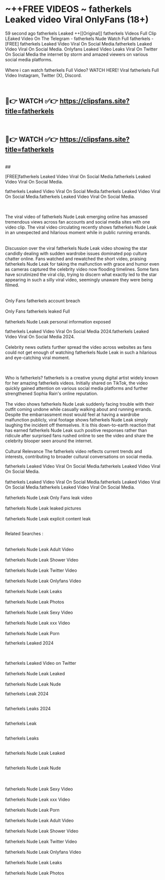 # ~++FREE VIDEOS ~ fatherkels Leaked video Viral OnlyFans (18+)<br>


59 second ago fatherkels Leaked ++[[Original]] fatherkels Videos Full Clip LEaked Video On The Telegram  - fatherkels Nude  Watch Full fatherkels - [FREE] fatherkels Leaked Video Viral On Social Media.fatherkels Leaked Video Viral On Social Media.   Onlyfans Leaked Video Leaks Viral On Twitter On Social Media the internet by storm and amazed viewers on various social media platforms. <br><br>
Where i can watch fatherkels Full Video? WATCH HERE! Viral fatherkels Full Video Instagram, Twitter (X), Discord. <br>


 <br>

##  🔴👉 WATCH ✅👉  <a href="https://clipsfans.site?title=fatherkels&ref=git">https://clipsfans.site?title=fatherkels</a> <br>
  <br>

##  🔴👉 WATCH ✅👉  <a href="https://clipsfans.site?title=fatherkels&ref=git">https://clipsfans.site?title=fatherkels</a> <br>
  <br>
  ##



[FREE]fatherkels Leaked Video Viral On Social Media.fatherkels Leaked Video Viral On Social Media. <br>

fatherkels Leaked Video Viral On Social Media.fatherkels Leaked Video Viral On Social Media.fatherkels Leaked Video Viral On Social Media. <br>


  <br>

  <br>
The viral video of fatherkels Nude Leak emerging online has amassed tremendous views across fan accounts and social media sites with one video clip. The viral video circulating recently shows fatherkels Nude Leak in an unexpected and hilarious moment while in public running errands.<br>
<br>


<br>
Discussion over the viral fatherkels Nude Leak video showing the star candidly dealing with sudden wardrobe issues dominated pop culture chatter online. Fans watched and rewatched the short video, praising fatherkels Nude Leak for taking the malfunction with grace and humor even as cameras captured the celebrity video now flooding timelines. Some fans have scrutinized the viral clip, trying to discern what exactly led to the star appearing in such a silly viral video, seemingly unaware they were being filmed.<br>
<br>
<br> 
Only Fans fatherkels account breach<br>
<br>
Only Fans fatherkels leaked Full <br>
<br>
fatherkels Nude Leak personal information exposed<br>

fatherkels Leaked Video Viral On Social Media 2024.fatherkels Leaked Video Viral On Social Media 2024. <br>
<br>
Celebrity news outlets further spread the video across websites as fans could not get enough of watching fatherkels Nude Leak in such a hilarious and eye-catching viral moment.<br>
<br>

<br>
Who is fatherkels? fatherkels is a creative young digital artist widely known for her amazing fatherkels videos. Initially shared on TikTok, the video quickly gained attention on various social media platforms and further strengthened Sophia Rain's online reputation.<br>
<br>
The video shows fatherkels Nude Leak suddenly facing trouble with their outfit coming undone while casually walking about and running errands. Despite the embarrassment most would feel at having a wardrobe malfunction publicly, viral footage shows fatherkels Nude Leak simply laughing the incident off themselves. It is this down-to-earth reaction that has earned fatherkels Nude Leak such positive responses rather than ridicule after surprised fans rushed online to see the video and share the celebrity blooper seen around the internet.<br>
<br>
Cultural Relevance The fatherkels video reflects current trends and interests, contributing to broader cultural conversations on social media.<br>

fatherkels Leaked Video Viral On Social Media.fatherkels Leaked Video Viral On Social Media.<br>
<br>
fatherkels Leaked Video Viral On Social Media.fatherkels Leaked Video Viral On Social Media.fatherkels Leaked Video Viral On Social Media.<br>
<br>
fatherkels Nude Leak Only Fans leak video<br>
<br>
fatherkels Nude Leak leaked pictures<br>
<br>
fatherkels Nude Leak explicit content leak<br>


<br>
Related Searches :<br>
<br>

<br>
fatherkels Nude Leak Adult Video<br>
<br>
fatherkels Nude Leak Shower Video<br>
<br>
fatherkels Nude Leak Twitter Video<br>
<br>
fatherkels Nude Leak Onlyfans Video<br>
<br>
fatherkels Nude Leak Leaks<br>
<br>
fatherkels Nude Leak Photos<br>

<br>
fatherkels Nude Leak Sexy Video<br>
<br>
fatherkels Nude Leak xxx Video<br>
<br>
fatherkels Nude Leak Porn<br>

fatherkels  Leaked 2024 <br> <br>
<br>

fatherkels Leaked Video on Twitter <br>
<br>
fatherkels Nude Leak Leaked<br>
<br>
fatherkels Nude Leak Nude<br>


fatherkels  Leak 2024 <br> <br>



fatherkels  Leaks 2024 <br> <br>



 
fatherkels  Leak<br> <br>



fatherkels  Leaks<br> <br>


fatherkels Nude Leak Leaked<br> <br>

fatherkels Nude Leak Nude<br> <br>
<br> <br>
fatherkels Nude Leak Sexy Video
<br> <br>
fatherkels Nude Leak xxx Video
<br> <br>
fatherkels Nude Leak Porn
<br> <br>
fatherkels Nude Leak Adult Video
<br> <br>
fatherkels Nude Leak Shower Video
<br> <br>
fatherkels Nude Leak Twitter Video
<br> <br>
fatherkels Nude Leak Onlyfans Video
<br> <br>
fatherkels Nude Leak Leaks
<br> <br>
fatherkels Nude Leak Photos






</p>




 



</p>










